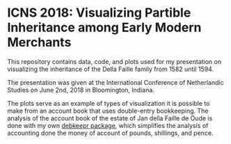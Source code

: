 # ICNS 2018: Visualizing Partible Inheritance among Early Modern Merchants

This repository contains data, code, and plots used for my presentation on visualizing the inheritance of the Della Faille family from 1582 until 1594.

The presentation was given at the International Conference of Netherlandic Studies on June 2nd, 2018 in Bloomington, Indiana.

The plots serve as an example of types of visualization it is possible to make from an account book that uses double-entry bookkeeping. The analysis of the account book of the estate of Jan della Faille de Oude is done with my own [debkeepr package](https://github.com/jessesadler/debkeepr), which simplifies the analysis of accounting done the money of account of pounds, shillings, and pence.